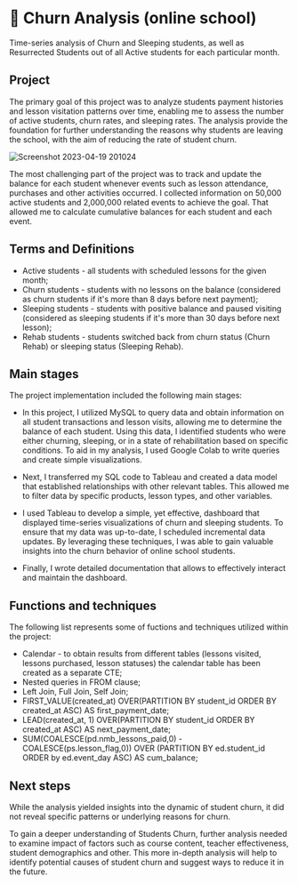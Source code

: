 # 🎈 Churn Analysis (online school)
Time-series analysis of Churn and Sleeping students, as well as Resurrected Students out of all Active students for each particular month. 

## Project 

The primary goal of this project was to analyze students payment histories and lesson visitation patterns over time, enabling me to assess the number of active students, churn rates, and sleeping rates. 
The analysis provide the foundation for further understanding the reasons why students are leaving the school, with the aim of reducing the rate of student churn.

![Screenshot 2023-04-19 201024](https://user-images.githubusercontent.com/116592259/233165468-2fbac4bc-e8ed-46bb-8898-361bdff86ddf.png)

The most challenging part of the project was to track and update the balance for each student whenever events such as lesson attendance, purchases and other activities occurred. 
I collected information on 50,000 active students and 2,000,000 related events to achieve the goal. 
That allowed me to calculate cumulative balances for each student and each event.

## Terms and Definitions

* Active students - all students with scheduled lessons for the given month;
* Churn students - students with no lessons on the balance (considered as churn students if it's more than 8 days before next payment);
* Sleeping  students - students with positive balance and paused visiting (considered as sleeping students if it's more than 30 days before next lesson);
* Rehab students - students switched back from churn status (Churn Rehab) or sleeping status (Sleeping Rehab).

## Main stages

The project implementation included the following main stages:

* In this project, I utilized MySQL to query data and obtain information on all student transactions and lesson visits, allowing me to determine the balance of each student. Using this data, I identified students who were either churning, sleeping, or in a state of rehabilitation based on specific conditions. To aid in my analysis, I used Google Colab to write queries and create simple visualizations.

* Next, I transferred my SQL code to Tableau and created a data model that established relationships with other relevant tables. This allowed me to filter data by specific products, lesson types, and other variables.

* I used Tableau to develop a simple, yet effective, dashboard that displayed time-series visualizations of churn and sleeping students. To ensure that my data was up-to-date, I scheduled incremental data updates. By leveraging these techniques, I was able to gain valuable insights into the churn behavior of online school students.

* Finally, I wrote detailed documentation that allows to effectively interact and maintain the dashboard.

## Functions and techniques

The following list represents some of fuctions and techniques utilized within the project:

* Calendar - to obtain results from different tables (lessons visited, lessons purchased, lesson statuses) the calendar table has been created as a separate CTE;
* Nested queries in FROM clause;
* Left Join, Full Join, Self Join;
* FIRST_VALUE(created_at) OVER(PARTITION BY student_id ORDER BY created_at ASC)   AS first_payment_date;
* LEAD(created_at, 1) OVER(PARTITION BY student_id ORDER BY created_at ASC)       AS next_payment_date;
* SUM(COALESCE(pd.nmb_lessons_paid,0)  - COALESCE(ps.lesson_flag,0)) OVER (PARTITION BY ed.student_id ORDER by ed.event_day ASC)  AS cum_balance;

## Next steps

While the analysis yielded insights into the dynamic of student churn, it did not reveal specific patterns or underlying reasons for churn. 

To gain a deeper understanding of Students Churn, further analysis needed to examine impact of factors such as course content, teacher effectiveness, student demographics and other. This more in-depth analysis will help to identify potential causes of student churn and suggest ways to reduce it in the future.
